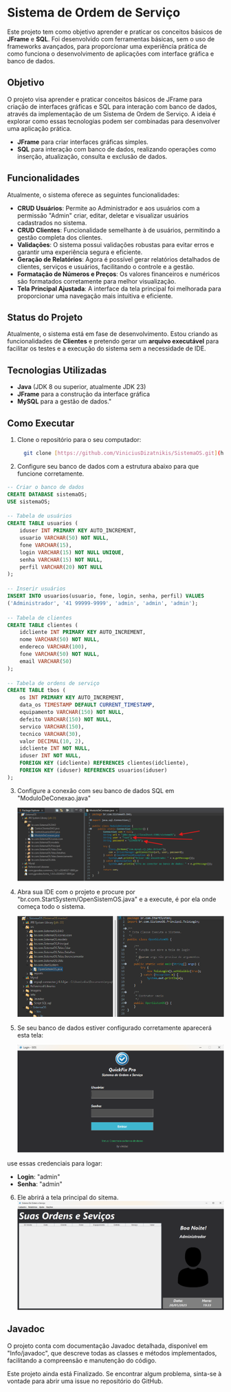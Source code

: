 # Sistema de Ordem de Serviço

 Este projeto tem como objetivo aprender e praticar os conceitos básicos de **JFrame** e **SQL**. Foi desenvolvido com ferramentas básicas, sem o uso de frameworks avançados, para proporcionar uma experiência prática de como funciona o desenvolvimento de aplicações com interface gráfica e banco de dados.

 ## Objetivo

 O projeto visa aprender e praticar conceitos básicos de JFrame para criação de interfaces gráficas e SQL para interação com banco de dados, através da implementação de um Sistema de Ordem de Serviço. A ideia é explorar como essas tecnologias podem ser combinadas para desenvolver uma aplicação prática.

 - **JFrame** para criar interfaces gráficas simples.
 - **SQL** para interação com banco de dados, realizando operações como inserção, atualização, consulta e exclusão de dados.

 ## Funcionalidades

 Atualmente, o sistema oferece as seguintes funcionalidades:

- **CRUD Usuários**: Permite ao Administrador e aos usuários com a permissão "Admin" criar, editar, deletar e visualizar usuários cadastrados no sistema.  
- **CRUD Clientes**: Funcionalidade semelhante à de usuários, permitindo a gestão completa dos clientes.  
- **Validações**: O sistema possui validações robustas para evitar erros e garantir uma experiência segura e eficiente.  
- **Geração de Relatórios**: Agora é possível gerar relatórios detalhados de clientes, serviços e usuários, facilitando o controle e a gestão.  
- **Formatação de Números e Preços**: Os valores financeiros e numéricos são formatados corretamente para melhor visualização.  
- **Tela Principal Ajustada**: A interface da tela principal foi melhorada para proporcionar uma navegação mais intuitiva e eficiente.  

 ## Status do Projeto

 Atualmente, o sistema está em fase de desenvolvimento. Estou criando as funcionalidades de **Clientes** e pretendo gerar um **arquivo executável** para facilitar os testes e a execução do sistema sem a necessidade de IDE.

 ## Tecnologias Utilizadas

 - **Java** (JDK 8 ou superior, atualmente JDK 23)
 - **JFrame** para a construção da interface gráfica
 - **MySQL** para a gestão de dados."

 ## Como Executar

 1. Clone o repositório para o seu computador:
    ```bash
      git clone [https://github.com/ViniciusDizatnikis/SistemaOS.git](https://github.com/ViniciusDizatnikis/SistemaOS.git)
    ```
 2. Configure seu banco de dados com a estrutura abaixo para que funcione corretamente.

 ```sql
 -- Criar o banco de dados
 CREATE DATABASE sistemaOS;
 USE sistemaOS;

 -- Tabela de usuários
 CREATE TABLE usuarios (
     iduser INT PRIMARY KEY AUTO_INCREMENT,
     usuario VARCHAR(50) NOT NULL,
     fone VARCHAR(15),
     login VARCHAR(15) NOT NULL UNIQUE,
     senha VARCHAR(15) NOT NULL,
     perfil VARCHAR(20) NOT NULL 
 );

 -- Inserir usuários
 INSERT INTO usuarios(usuario, fone, login, senha, perfil) VALUES 
 ('Administrador', '41 99999-9999', 'admin', 'admin', 'admin');

 -- Tabela de clientes
 CREATE TABLE clientes (
     idcliente INT PRIMARY KEY AUTO_INCREMENT,
     nome VARCHAR(50) NOT NULL,
     endereco VARCHAR(100),
     fone VARCHAR(50) NOT NULL,
     email VARCHAR(50)
 );

 -- Tabela de ordens de serviço
 CREATE TABLE tbos (
     os INT PRIMARY KEY AUTO_INCREMENT,
     data_os TIMESTAMP DEFAULT CURRENT_TIMESTAMP,
     equipamento VARCHAR(150) NOT NULL,
     defeito VARCHAR(150) NOT NULL,
     servico VARCHAR(150),
     tecnico VARCHAR(30),
     valor DECIMAL(10, 2),
     idcliente INT NOT NULL,
     iduser INT NOT NULL,
     FOREIGN KEY (idcliente) REFERENCES clientes(idcliente),
     FOREIGN KEY (iduser) REFERENCES usuarios(iduser)
 );
 ```
3. Configure a conexão com seu banco de dados SQL em "ModuloDeConexao.java"

   ![Conexão SQL](Imagens/configSQL.png)  


4. Abra sua IDE com o projeto e procure por "br.com.StartSystem/OpenSistemOS.java" e a execute, é por ela onde começa todo o sistema.

   ![local De Executar](Imagens/IniciarSystema.png)

5. Se seu banco de dados estiver configurado corretamente aparecerá esta tela:

   ![Tela de Login](Imagens/telaLogin.png)
   
use essas credenciais para logar:
- **Login**: "admin"
- **Senha**: "admin"

6. Ele abrirá a tela principal do sitema. 
![Tela Principal](Imagens/telaPrincipal.png)  

## Javadoc

O projeto conta com documentação Javadoc detalhada, disponível em "Info/javadoc", que descreve todas as classes e métodos implementados, facilitando a compreensão e manutenção do código.

Este projeto ainda está Finalizado. Se encontrar algum problema, sinta-se à vontade para abrir uma issue no repositório do GitHub.
